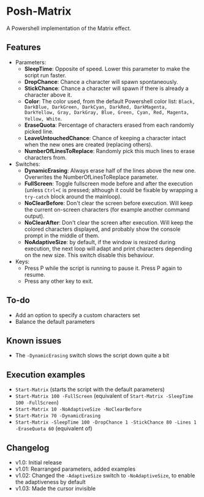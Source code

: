 # Posh-Matrix
A Powershell implementation of the Matrix effect.

## Features
- Parameters:
	- **SleepTime**: Opposite of speed. Lower this parameter to make the script run faster.
	- **DropChance**: Chance a character will spawn spontaneously.
	- **StickChance**: Chance a character will spawn if there is already a character above it.
	- **Color**: The color used, from the default Powershell color list: `Black, DarkBlue, DarkGreen, DarkCyan, DarkRed, DarkMagenta, DarkYellow, Gray, DarkGray, Blue, Green, Cyan, Red, Magenta, Yellow, White`.
	- **EraseQuota**: Percentage of characters erased from each randomly picked line.
	- **LeaveUntouchedChance**: Chance of keeping a character intact when the new ones are created (replacing others).
	- **NumberOfLinesToReplace**: Randomly pick this much lines to erase characters from.
- Switches:
	- **DynamicErasing**: Always erase half of the lines above the new one. Overwrites the NumberOfLinesToReplace parameter.
	- **FullScreen**: Toggle fullscreen mode before and after the execution (unless `Ctrl+C` is pressed; although it could be fixable by wrapping a `try-catch` block around the mainloop).
	- **NoClearBefore**: Don't clear the screen before execution. Will keep the current on-screen characters (for example another command output).
	- **NoClearAfter**: Don't clear the screen after execution. Will keep the colored characters displayed, and probably show the console prompt in the middle of them.
	- **NoAdaptiveSize**: by default, if the window is resized during execution, the next loop will adapt and print characters depending on the new size. This switch disable this behaviour.
- Keys:
	- Press P while the script is running to pause it. Press P again to resume.
	- Press any other key to exit.

## To-do
- Add an option to specify a custom characters set
- Balance the default parameters

## Known issues
- The `-DynamicErasing` switch slows the script down quite a bit

## Execution examples
- `Start-Matrix` (starts the script with the default parameters)
- `Start-Matrix 100 -FullScreen` (equivalent of `Start-Matrix -SleepTime 100 -FullScreen`)
- `Start-Matrix 10 -NoAdaptiveSize -NoClearBefore`
- `Start-Matrix 70 -DynamicErasing`
- `Start-Matrix -SleepTime 100 -DropChance 1 -StickChance 80 -Lines 1 -EraseQuota 60` (equivalent of)

## Changelog
- v1.0: Initial release
- v1.01: Rearranged parameters, added examples
- v1.02: Changed the `-AdaptiveSize` switch to `-NoAdaptiveSize`, to enable the adaptiveness by default
- v1.03: Made the cursor invisible